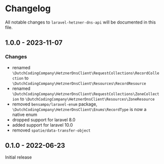 # Changelog

All notable changes to `laravel-hetzner-dns-api` will be documented in this file.

## 1.0.0 - 2023-11-07

### Changes
- renamed `\DutchCodingCompany\HetznerDnsClient\RequestCollections\RecordCollection` to `\DutchCodingCompany\HetznerDnsClient\Resources\RecordResource`
- renamed `\DutchCodingCompany\HetznerDnsClient\RequestCollections\ZoneCollection` to `\DutchCodingCompany\HetznerDnsClient\Resources\ZoneResource`
- removed `bensampo/laravel-enum` package, `\DutchCodingCompany\HetznerDnsClient\Enums\RecordType` is now a native enum
- dropped support for laravel 8.0
- added support for laravel 10.0
- removed `spatie/data-transfer-object`

## 0.1.0 - 2022-06-23

Initial release
